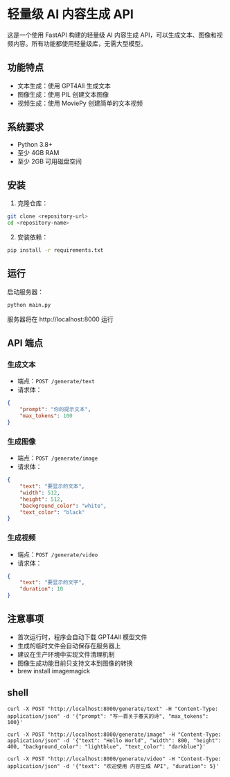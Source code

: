 # 轻量级 AI 内容生成 API

这是一个使用 FastAPI 构建的轻量级 AI 内容生成 API，可以生成文本、图像和视频内容。所有功能都使用轻量级库，无需大型模型。

## 功能特点

- 文本生成：使用 GPT4All 生成文本
- 图像生成：使用 PIL 创建文本图像
- 视频生成：使用 MoviePy 创建简单的文本视频

## 系统要求

- Python 3.8+
- 至少 4GB RAM
- 至少 2GB 可用磁盘空间

## 安装

1. 克隆仓库：
```bash
git clone <repository-url>
cd <repository-name>
```

2. 安装依赖：
```bash
pip install -r requirements.txt
```

## 运行

启动服务器：
```bash
python main.py
```

服务器将在 http://localhost:8000 运行

## API 端点

### 生成文本
- 端点：`POST /generate/text`
- 请求体：
```json
{
    "prompt": "你的提示文本",
    "max_tokens": 100
}
```

### 生成图像
- 端点：`POST /generate/image`
- 请求体：
```json
{
    "text": "要显示的文本",
    "width": 512,
    "height": 512,
    "background_color": "white",
    "text_color": "black"
}
```

### 生成视频
- 端点：`POST /generate/video`
- 请求体：
```json
{
    "text": "要显示的文字",
    "duration": 10
}
```

## 注意事项

- 首次运行时，程序会自动下载 GPT4All 模型文件
- 生成的临时文件会自动保存在服务器上
- 建议在生产环境中实现文件清理机制
- 图像生成功能目前只支持文本到图像的转换 
- brew install imagemagick

## shell

```shell
curl -X POST "http://localhost:8000/generate/text" -H "Content-Type: application/json" -d '{"prompt": "写一首关于春天的诗", "max_tokens": 100}'
```

```shell
curl -X POST "http://localhost:8000/generate/image" -H "Content-Type: application/json" -d '{"text": "Hello World", "width": 800, "height": 400, "background_color": "lightblue", "text_color": "darkblue"}'
```

```shell
curl -X POST "http://localhost:8000/generate/video" -H "Content-Type: application/json" -d '{"text": "欢迎使用 内容生成 API", "duration": 5}'
```